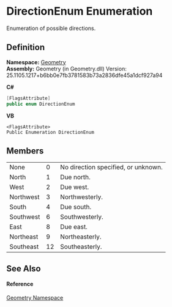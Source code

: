 # DirectionEnum Enumeration


Enumeration of possible directions.



## Definition
**Namespace:** <a href="eb409b48-e279-bdb4-daf3-3196b72d55a2.md">Geometry</a>  
**Assembly:** Geometry (in Geometry.dll) Version: 25.1105.1217+b6bb0e7fb3781583b73a2836dfe45a1dcf927a94

**C#**
``` C#
[FlagsAttribute]
public enum DirectionEnum
```
**VB**
``` VB
<FlagsAttribute>
Public Enumeration DirectionEnum
```



## Members
<table>
<tr>
<td>None</td>
<td>0</td>
<td>No direction specified, or unknown.</td></tr>
<tr>
<td>North</td>
<td>1</td>
<td>Due north.</td></tr>
<tr>
<td>West</td>
<td>2</td>
<td>Due west.</td></tr>
<tr>
<td>Northwest</td>
<td>3</td>
<td>Northwesterly.</td></tr>
<tr>
<td>South</td>
<td>4</td>
<td>Due south.</td></tr>
<tr>
<td>Southwest</td>
<td>6</td>
<td>Southwesterly.</td></tr>
<tr>
<td>East</td>
<td>8</td>
<td>Due east.</td></tr>
<tr>
<td>Northeast</td>
<td>9</td>
<td>Northeasterly.</td></tr>
<tr>
<td>Southeast</td>
<td>12</td>
<td>Southeasterly.</td></tr>
</table>

## See Also


#### Reference
<a href="eb409b48-e279-bdb4-daf3-3196b72d55a2.md">Geometry Namespace</a>  
